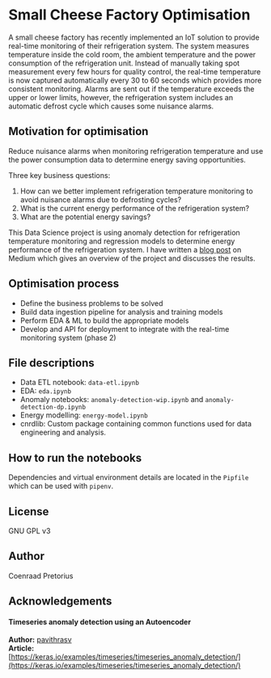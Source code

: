 # Small Cheese Factory Optimisation

A small cheese factory has recently implemented an IoT solution to provide real-time monitoring of their refrigeration system. The system measures temperature inside the cold room, the ambient temperature and the power consumption of the refrigeration unit. Instead of manually taking spot measurement every few hours for quality control, the real-time temperature is now captured automatically every 30 to 60 seconds which provides more consistent monitoring. Alarms are sent out if the temperature exceeds the upper or lower limits, however, the refrigeration system includes an automatic defrost cycle which causes some nuisance alarms.

## Motivation for optimisation

Reduce nuisance alarms when monitoring refrigeration temperature and use the power consumption data to determine energy saving opportunities.

Three key business questions:

1. How can we better implement refrigeration temperature monitoring to avoid nuisance alarms due to defrosting cycles?
1. What is the current energy performance of the refrigeration system?
1. What are the potential energy savings?

This Data Science project is using anomaly detection for refrigeration temperature monitoring and regression models to determine energy performance of the refrigeration system. I have written a [blog post]() on Medium which gives an overview of the project and discusses the results.

## Optimisation process

- Define the business problems to be solved
- Build data ingestion pipeline for analysis and training models
- Perform EDA & ML to build the appropriate models
- Develop and API for deployment to integrate with the real-time monitoring system (phase 2)

## File descriptions

- Data ETL notebook: `data-etl.ipynb`
- EDA: `eda.ipynb`
- Anomaly notebooks: `anomaly-detection-wip.ipynb` and `anomaly-detection-dp.ipynb`
- Energy modelling: `energy-model.ipynb`
- cnrdlib: Custom package containing common functions used for data engineering and analysis.

## How to run the notebooks

Dependencies and virtual environment details are located in the `Pipfile` which can be used with `pipenv`.

## License

GNU GPL v3

## Author

Coenraad Pretorius

## Acknowledgements

#### Timeseries anomaly detection using an Autoencoder

**Author:** [pavithrasv](https://github.com/pavithrasv)<br>
**Article:** [https://keras.io/examples/timeseries/timeseries_anomaly_detection/](https://keras.io/examples/timeseries/timeseries_anomaly_detection/)

